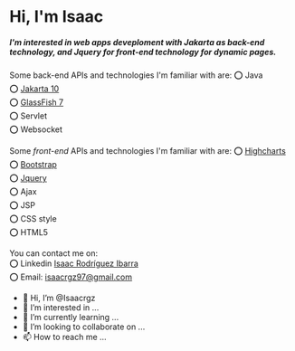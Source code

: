 <h1>Hi, I'm Isaac</h1>

<h5>I'm interested in web apps deveploment with Jakarta as back-end technology, and Jquery for front-end technology for dynamic pages.</h5>

Some <e>back-end</e> APIs and technologies I'm familiar with are:
:o: Java
<br/>
:o: <a href="https://jakarta.ee/">Jakarta 10</a>
<br/>
:o: <a href="https://glassfish.org/">GlassFish 7</a>
<br/>
:o: Servlet
<br/>
:o: Websocket
<br/>

Some <i>front-end</i> APIs and technologies I'm familiar with are:
:o: <a href="https://www.highcharts.com/demo">Highcharts</a>
<br/>
:o: <a href="https://getbootstrap.com/docs/5.2/getting-started/introduction/">Bootstrap</a>
<br/>
:o: <a href="https://api.jquery.com/">Jquery</a>
<br/>
:o: Ajax 
<br/>
:o: JSP
<br/>
:o: CSS style
<br/>
:o: HTML5

You can contact me on: 
<br/>
:o: Linkedin <a href="https://www.linkedin.com/in/isaac-rodr%C3%ADguez-ibarra-8364b9212/">Isaac Rodríguez Ibarra</a>
<br/>
:o: Email: isaacrgz97@gmail.com

- 👋 Hi, I’m @Isaacrgz
- 👀 I’m interested in ...
- 🌱 I’m currently learning ...
- 💞️ I’m looking to collaborate on ...
- 📫 How to reach me ...

<!---
Isaacrgz/Isaacrgz is a ✨ special ✨ repository because its `README.md` (this file) appears on your GitHub profile.
You can click the Preview link to take a look at your changes.
--->
